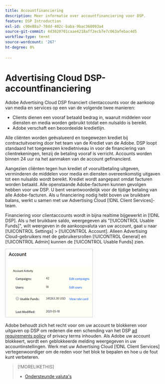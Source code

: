 ```yaml
---
title: Accountfinanciering
description: Meer informatie over accountfinanciering voor DSP.
feature: DSP Introduction
exl-id: c90e88a7-78dd-402c-baba-9bac360093a4
source-git-commit: 4d3020701caae4218aff2ecb7e7c063afebac4d5
workflow-type: tm+mt
source-wordcount: '267'
ht-degree: 0%

---
```


# Advertising Cloud DSP-accountfinanciering

Adobe Advertising Cloud DSP financiert clientaccounts voor de aankoop van media en services op een van de volgende twee manieren:

* Clients dienen een vooraf betaald bedrag in, waaruit middelen voor diensten en media worden gebruikt totdat een nulsaldo is bereikt.
* Adobe verschaft een beoordeelde kredietlijn.

Alle cliënten worden geëvalueerd en toegewezen krediet bij contractuitvoering door het team van de Krediet van de Adobe. DSP loopt standaard het toegewezen kredietniveau in voor de financiering van clientrekeningen, tenzij de betaling vooraf is verricht. Accounts worden binnen 24 uur na het aanmaken van de account gefinancierd.

Aangezien cliënten tegen hun krediet of vooruitbetaling uitgeven, verminderen de middelen voor media en diensten overeenkomstig uitgaven tot een nulsaldo wordt bereikt. Krediet wordt aangepast omdat facturen worden betaald. Alle openstaande Adobe-facturen kunnen gevolgen hebben voor uw DSP. U bent verantwoordelijk voor de tijdige betaling van alle Adobe-facturen. Als u financiering nodig hebt boven uw bruikbare balans, werkt u samen met uw Advertising Cloud [!DNL Client Services]-team.

Financiering voor clientaccounts wordt in bijna realtime bijgewerkt in [!DNL DSP]. Als u het bruikbare saldo, weergegeven als &quot;[!UICONTROL Usable Funds]&quot;, wilt weergeven in de aankoopvaluta van uw account, gaat u naar [!UICONTROL Settings] > [!UICONTROL Account]. Alleen Advertising Cloud-gebruikers met de gebruikersrollen [!UICONTROL General] en [!UICONTROL Admin] kunnen de [!UICONTROL Usable Funds] zien.

![Bruikbare fondsen voor een rekening](/help/dsp/assets/account-usable-funds.png)

Adobe behoudt zich het recht voor om uw account te blokkeren voor uitgaven op DSP om redenen die een schending van het DSP [ad requirements policy](/help/policies/ad-requirements-policy.md) of privacy terms inhouden. Als Adobe uw account blokkeert, wordt een geblokkeerde melding weergegeven in uw accountinstellingen. Werk met uw Advertising Cloud [!DNL Client Services] vertegenwoordiger om de reden voor het blok te bepalen en hoe u de fout kunt verbeteren.

>[!MORELIKETHIS]
>
>* [Ondersteunde valuta&#39;s](/help/dsp/currency.md)

